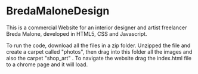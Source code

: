 # BredaMaloneDesign

This is a commercial Website for an interior designer and artist freelancer Breda Malone, developed in HTML5, CSS and Javascript.

To run the code, download all the files in a zip folder. Unzipped the file and create a carpet called "photos", then drag into this folder all the images and also the carpet "shop_art" .
To navigate the website drag the index.html file to a chrome page and it will load.
